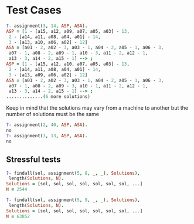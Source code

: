 # Test Cases

```prolog
?- assignment(3, 14, ASP, ASA).
ASP = [1 - [a15, a12, a09, a07, a05, a03] - 13,
 2 - [a14, a11, a08, a04, a01] - 14,
 3 - [a13, a10, a06, a02] - 12]
ASA = [a01 - 2, a02 - 3, a03 - 1, a04 - 2, a05 - 1, a06 - 3,
 a07 - 1, a08 - 2, a09 - 1, a10 - 3, a11 - 2, a12 - 1,
 a13 - 3, a14 - 2, a15 - 1] --> ;
ASP = [1 - [a15, a12, a10, a07, a05, a03] - 13,
 2 - [a14, a11, a08, a04, a01] - 14,
 3 - [a13, a09, a06, a02] - 12]
ASA = [a01 - 2, a02 - 3, a03 - 1, a04 - 2, a05 - 1, a06 - 3,
 a07 - 1, a08 - 2, a09 - 3, a10 - 1, a11 - 2, a12 - 1,
 a13 - 3, a14 - 2, a15 - 1] --> ;
..............(6 more solutions)
```

Keep in mind that the solutions may vary from a machine to another but the number of solutions must be the same

```prolog
?- assignment(2, 40, ASP, ASA).
no
?- assignment(3, 13, ASP, ASA).
no
```

## Stressful tests

```prolog
?- findall(sol, assignment(5, 8, _, _), Solutions),
 length(Solutions, N).
Solutions = [sol, sol, sol, sol, sol, sol, sol, ...]
N = 2544

?- findall(sol, assignment(5, 9, _, _), Solutions),
 length(Solutions, N).
Solutions = [sol, sol, sol, sol, sol, sol, sol, ...]
N = 63852
```
